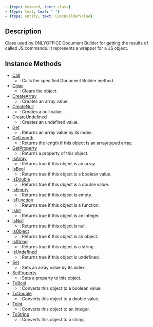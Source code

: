 ```yml signature
- {type: keyword, text: class}
- {type: text, text: " "}
- {type: entity, text: CDocBuilderValue}
```

## Description

Class used by ONLYOFFICE Document Builder for getting the results of called JS commands. It represents a wrapper for a JS object.

## Instance Methods

<references>

- [Call](Call/index.md)
  - : Calls the specified Document Builder method.
- [Clear](Clear/index.md)
  - : Clears the object.
- [CreateArray](CreateArray/index.md)
  - : Creates an array value.
- [CreateNull](CreateNull/index.md)
  - : Creates a null value.
- [CreateUndefined](CreateUndefined/index.md)
  - : Creates an undefined value.
- [Get](Get/index.md)
  - : Returns an array value by its index.
- [GetLength](GetLength/index.md)
  - : Returns the length if this object is an array/typed array.
- [GetProperty](GetProperty/index.md)
  - : Returns a property of this object.
- [IsArray](IsArray/index.md)
  - : Returns true if this object is an array.
- [IsBool](IsBool/index.md)
  - : Returns true if this object is a boolean value.
- [IsDouble](IsDouble/index.md)
  - : Returns true if this object is a double value.
- [IsEmpty](IsEmpty/index.md)
  - : Returns true if this object is empty.
- [IsFunction](IsFunction/index.md)
  - : Returns true if this object is a function.
- [IsInt](IsInt/index.md)
  - : Returns true if this object is an integer.
- [IsNull](IsNull/index.md)
  - : Returns true if this object is null.
- [IsObject](IsObject/index.md)
  - : Returns true if this object is an object.
- [IsString](IsString/index.md)
  - : Returns true if this object is a string.
- [IsUndefined](IsUndefined/index.md)
  - : Returns true if this object is undefined.
- [Set](Set/index.md)
  - : Sets an array value by its index.
- [SetProperty](SetProperty/index.md)
  - : Sets a property to this object.
- [ToBool](ToBool/index.md)
  - : Converts this object to a boolean value.
- [ToDouble](ToDouble/index.md)
  - : Converts this object to a double value.
- [ToInt](ToInt/index.md)
  - : Converts this object to an integer.
- [ToString](ToString/index.md)
  - : Converts this object to a string.

</references>
